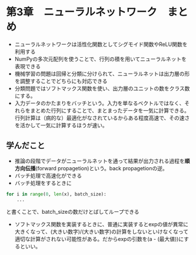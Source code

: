 
# 第3章　ニューラルネットワーク　まとめ

- ニューラルネットワークは活性化関数としてシグモイド関数やReLU関数を利用する
- NumPyの多次元配列を使うことで、行列の積を用いてニューラルネットを表現できる
- 機械学習の問題は回帰と分類に分けられて、ニューラルネットは出力層の形を調整することでどちらにも対応できる
- 分類問題ではソフトマックス関数を使い、出力層のユニットの数をクラス数にする。
- 入力データのかたまりをバッチという。入力を単なるベクトルではなく、それらをまとめた行列にすることで、まとまったデータを一気に計算できる。行列計算は（病的な）最適化がなされているからある程度高速で、その速さを活かして一気に計算するほうが速い。

## 学んだこと

- 推論の段階でデータがニューラルネットを通って結果が出力される過程を**順方向伝播**(forward propagetion)という。back propagetionの逆。
- バッチ処理で高速化ができる
- バッチ処理をするときに

``` python
for i in range(0, len(x), batch_size):
    ...
```

と書くことで、batch_sizeの数だけとばしてループできる

- ソフトマックス関数を実装するときに、普通に実装するとexpの値が異常に大きくなって、(大きい数字)/(大きい数字)の計算をしないといけなくなって適切な計算がされない可能性がある。だからexpの引数を(a - (最大値))にするといい。
